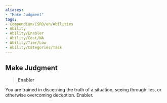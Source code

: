 ```yaml
---
aliases:
- "Make Judgment"
tags:
- Compendium/CSRD/en/Abilities
- Ability
- Ability/Enabler
- Ability/Cost/NA
- Ability/Tier/Low
- Ability/Categories/Task
---
```


  
## Make Judgment  
>**Enabler**
  
You are trained in discerning the truth of a situation, seeing through lies, or otherwise overcoming deception. Enabler.